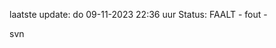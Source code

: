 laatste update: 
do 09-11-2023 22:36   uur 
Status: FAALT - fout - 
<div class="service R">svn</div>